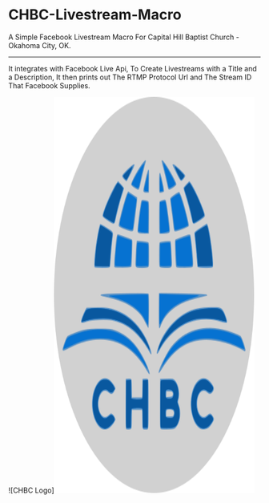 # CHBC-Livestream-Macro

A Simple Facebook Livestream Macro For Capital Hill Baptist Church - Okahoma City, OK.

---------------------

It integrates with Facebook Live Api, To Create Livestreams with a Title and a Description, It then prints out The RTMP Protocol Url and The Stream ID That Facebook Supplies.

![CHBC Logo]<img src="https://github.com/DevGamer9991/CHBC-Livestream-Macro/blob/master/CHBC%20Logo.png?raw=true" width="400" height="790">
